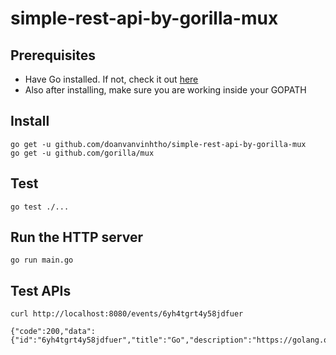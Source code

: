 # simple-rest-api-by-gorilla-mux

## Prerequisites
* Have Go installed. If not, check it out [here](https://golang.org/doc/install)
* Also after installing, make sure you are working inside your GOPATH

## Install
```
go get -u github.com/doanvanvinhtho/simple-rest-api-by-gorilla-mux
go get -u github.com/gorilla/mux
```

## Test
```
go test ./...
```

## Run the HTTP server
```
go run main.go
```

## Test APIs
```
curl http://localhost:8080/events/6yh4tgrt4y58jdfuer

{"code":200,"data":{"id":"6yh4tgrt4y58jdfuer","title":"Go","description":"https://golang.org/"}}
```